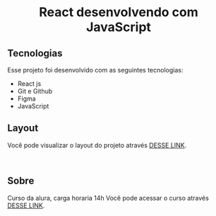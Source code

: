 <h1 align="center"> React desenvolvendo com JavaScript </h1>

##  Tecnologias

Esse projeto foi desenvolvido com as seguintes tecnologias:

- React js
- Git e Github
- Figma
- JavaScript

##  Layout

Você pode visualizar o layout do projeto através [DESSE LINK](https://www.figma.com/file/T6BLI1HfB81eYOiVgpqQz7/Projeto-Intro-ao-React?type=design&node-id=134-128&mode=design&t=kWJZxM2K5B6P94wQ-0). 

<br>


## Sobre
Curso da alura, carga horaria 14h Você pode acessar o curso através [DESSE LINK](https://cursos.alura.com.br/course/react-desenvolvendo-javascript). 




